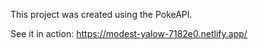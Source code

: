 This project was created using the PokeAPI. 

See it in action: https://modest-yalow-7182e0.netlify.app/
